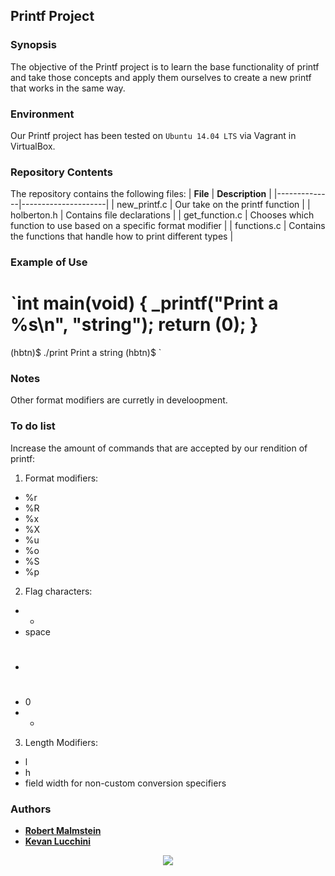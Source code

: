 ## Printf Project
### Synopsis
The objective of the Printf project is to learn the base functionality of printf and take those concepts and apply them ourselves to create a new printf that works in the same way.

### Environment
Our Printf project has been tested on `Ubuntu 14.04 LTS` via Vagrant in VirtualBox.

### Repository Contents
The repository contains the following files:
|   **File**   |   **Description**   |
|--------------|---------------------|
| new\_printf.c | Our take on the printf function |
| holberton.h   | Contains file declarations |
| get\_function.c | Chooses which function to use based on a specific format modifier |
| functions.c  | Contains the functions that handle how to print different types |

### Example of Use
`int main(void)
\{
	_printf("Print a %s\n", "string");
	return (0);
\}
============================================
(hbtn)$ ./print
Print a string
(hbtn)$
`

### Notes
Other format modifiers are curretly in develoopment.

### To do list
Increase the amount of commands that are accepted by our rendition of printf:
1. Format modifiers:
* %r
* %R
* %x
* %X
* %u
* %o
* %S
* %p
2. Flag characters:
* +
* space
* #
* 0
* -
3. Length Modifiers:
* l
* h
* field width for non-custom conversion specifiers

### Authors

* [**Robert Malmstein**](https://github.com/RoMalms10)
* [**Kevan Lucchini**](https://github.com/kevanlucc)

<p align="center">
	<img src="https://intranet.hbtn.io/assets/holberton-logo-simplified-d4e8a1e8bf5ad93c8c3ce32895b4b53749b477b7ba7342d7f064e6883bcd3be2.png">
</p>
